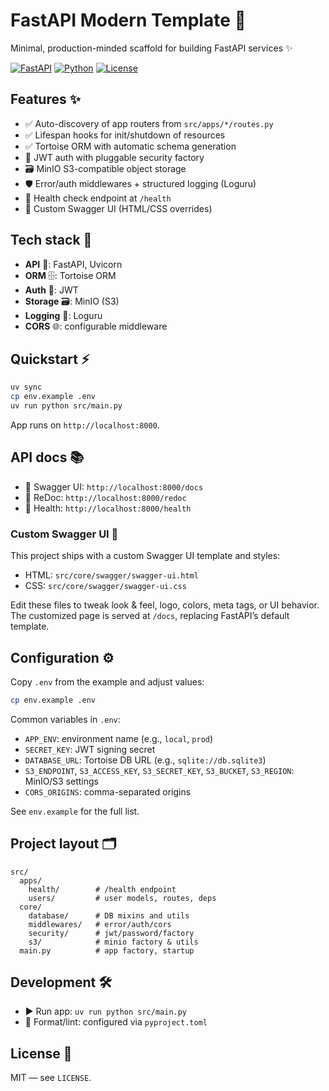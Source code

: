 # FastAPI Modern Template 🚀

Minimal, production-minded scaffold for building FastAPI services ✨

[![FastAPI](https://img.shields.io/badge/FastAPI-0.115+-009485?logo=fastapi)](https://fastapi.tiangolo.com/)
[![Python](https://img.shields.io/badge/Python-3.12+-3776AB?logo=python&logoColor=white)](https://www.python.org/)
[![License](https://img.shields.io/badge/License-MIT-black.svg)](LICENSE)

## Features ✨

- ✅ Auto-discovery of app routers from `src/apps/*/routes.py`
- ✅ Lifespan hooks for init/shutdown of resources
- ✅ Tortoise ORM with automatic schema generation
- 🔐 JWT auth with pluggable security factory
- 🗃️ MinIO S3-compatible object storage
- 🛡️ Error/auth middlewares + structured logging (Loguru)
- 💓 Health check endpoint at `/health`
- 🎨 Custom Swagger UI (HTML/CSS overrides)

## Tech stack 🧰

- **API** 🔌: FastAPI, Uvicorn
- **ORM** 🗄️: Tortoise ORM
- **Auth** 🔐: JWT
- **Storage** 🗃️: MinIO (S3)
- **Logging** 🧾: Loguru
- **CORS** 🌐: configurable middleware

## Quickstart ⚡

```bash
uv sync
cp env.example .env
uv run python src/main.py
```

App runs on `http://localhost:8000`.

## API docs 📚

- 📘 Swagger UI: `http://localhost:8000/docs`
- 📕 ReDoc: `http://localhost:8000/redoc`
- 💓 Health: `http://localhost:8000/health`

### Custom Swagger UI 🎨

This project ships with a custom Swagger UI template and styles:

- HTML: `src/core/swagger/swagger-ui.html`
- CSS: `src/core/swagger/swagger-ui.css`

Edit these files to tweak look & feel, logo, colors, meta tags, or UI behavior. The customized page is served at `/docs`, replacing FastAPI’s default template.

## Configuration ⚙️

Copy `.env` from the example and adjust values:

```bash
cp env.example .env
```

Common variables in `.env`:

- `APP_ENV`: environment name (e.g., `local`, `prod`)
- `SECRET_KEY`: JWT signing secret
- `DATABASE_URL`: Tortoise DB URL (e.g., `sqlite://db.sqlite3`)
- `S3_ENDPOINT`, `S3_ACCESS_KEY`, `S3_SECRET_KEY`, `S3_BUCKET`, `S3_REGION`: MinIO/S3 settings
- `CORS_ORIGINS`: comma-separated origins

See `env.example` for the full list.

## Project layout 🗂️

```text
src/
  apps/
    health/        # /health endpoint
    users/         # user models, routes, deps
  core/
    database/      # DB mixins and utils
    middlewares/   # error/auth/cors
    security/      # jwt/password/factory
    s3/            # minio factory & utils
  main.py          # app factory, startup
```

## Development 🛠️

- ▶️ Run app: `uv run python src/main.py`
- 🧹 Format/lint: configured via `pyproject.toml`

## License 📄

MIT — see `LICENSE`.
